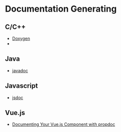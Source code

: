 
# Documentation Generating

## C/C++

  * [Doxygen](https://www.stack.nl/~dimitri/doxygen/manual/index.html)
  * []()
  
## Java

  * [javadoc](https://docs.oracle.com/javase/7/docs/technotes/tools/windows/javadoc.html)
  
## Javascript

  * [jsdoc](http://usejsdoc.org/)
  
## Vue.js

  * [Documenting Your Vue.js Component with propdoc](https://alligator.io/vuejs/propdoc-document-components/)

